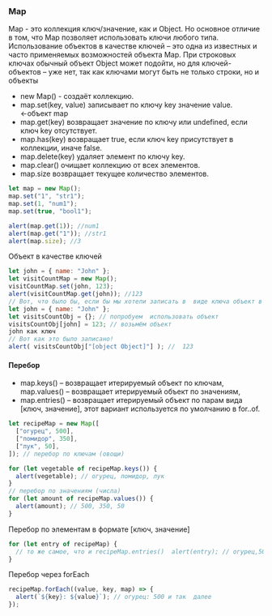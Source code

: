 ### Map

Map - это коллекция ключ/значение, как и Object. Но основное отличие в том, что Map позволяет использовать ключи любого типа. Использование объектов в качестве ключей – это одна из известных и часто применяемых возможностей объекта Map. При строковых ключах обычный объект Object может подойти, но для ключей-объектов – уже нет, так как ключами могут быть не только строки, но и объекты

- new Map() - создаёт коллекцию.
- map.set(key, value) записывает по ключу key значение value. ←объект map
- map.get(key) возвращает значение по ключу или undefined, если ключ key отсутствует.
- map.has(key) возвращает true, если ключ key присутствует в коллекции, иначе false.
- map.delete(key) удаляет элемент по ключу key.
- map.clear() очищает коллекцию от всех элементов.
- map.size возвращает текущее количество элементов.

```js
let map = new Map();
map.set("1", "str1");
map.set(1, "num1");
map.set(true, "bool1");

alert(map.get(1)); //num1
alert(map.get("1")); //str1
alert(map.size); //3
```

Объект в качестве ключей

```js
let john = { name: "John" };
let visitCountMap = new Map();
visitCountMap.set(john, 123);
alert(visitCountMap.get(john)); //123
// Вот, что было бы, если бы мы хотели записать в  виде ключа объект в объекте
let john = { name: "John" };
let visitsCountObj = {}; // попробуем  использовать объект
visitsCountObj[john] = 123; // возьмём объект
john как ключ
// Вот как это было записано!
alert( visitsCountObj["[object Object]"] ); //  123

```

#### Перебор

- map.keys() – возвращает итерируемый объект по ключам, map.values() – возвращает итерируемый объект по значениям,
- map.entries() – возвращает итерируемый объект по парам вида [ключ, значение], этот вариант используется
  по умолчанию в for..of.

```js
let recipeMap = new Map([
  ["огурец", 500],
  ["помидор", 350],
  ["лук", 50],
]); // перебор по ключам (овощи)

for (let vegetable of recipeMap.keys()) {
  alert(vegetable); // огурец, помидор, лук
}
// перебор по значениям (числа)
for (let amount of recipeMap.values()) {
  alert(amount); // 500, 350, 50
}
```

Перебор по элементам в формате [ключ, значение]

```js
for (let entry of recipeMap) {
  // то же самое, что и recipeMap.entries()  alert(entry); // огурец,500 (и так далее)
}
```

Перебор через forEach

```js
recipeMap.forEach((value, key, map) => {
  alert(`${key}: ${value}`); // огурец: 500 и так  далее
});
```
